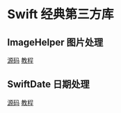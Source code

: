 # Swift 经典第三方库

##  ImageHelper 图片处理
[源码](https://github.com/melvitax/ImageHelper)
[教程](https://www.cnblogs.com/linganxiong/p/7683539.html)

## SwiftDate 日期处理
[源码](https://github.com/malcommac/SwiftDate.git)
[教程](https://github.com/LengYi/LSwift/blob/master/Library/SwiftDate.md)